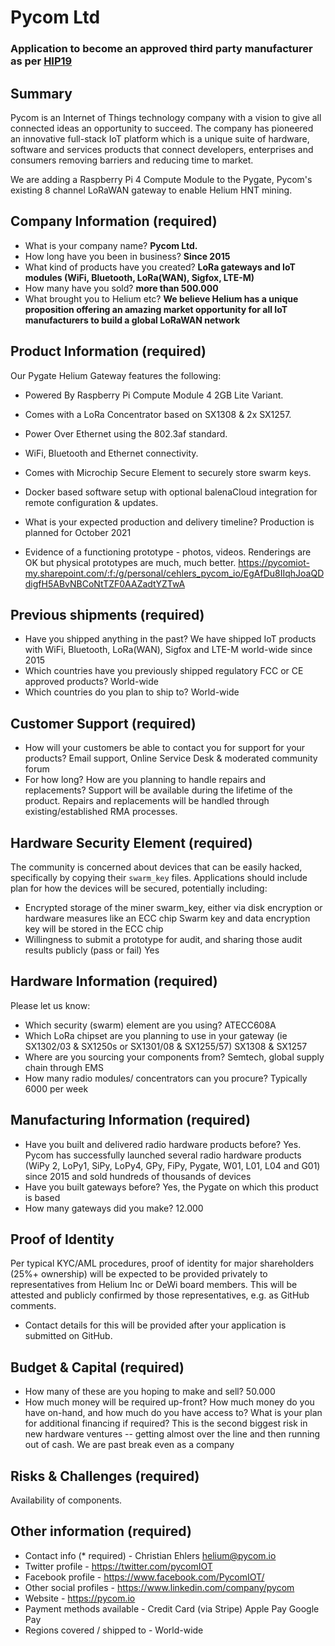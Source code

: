 # Pycom Ltd
### Application to become an approved third party manufacturer as per [HIP19](https://github.com/helium/HIP/blob/master/0019-third-party-manufacturers.md)

## Summary

Pycom is an Internet of Things technology company with a vision to give all connected ideas an opportunity to succeed. The company has pioneered an innovative full-stack IoT platform which is a unique suite of hardware, software and services products that connect developers, enterprises and consumers removing barriers and reducing time to market.

We are adding a Raspberry Pi 4 Compute Module to the Pygate, Pycom's existing 8 channel LoRaWAN gateway to enable Helium HNT mining.


## Company Information (required)

* What is your company name?
**Pycom Ltd.**
* How long have you been in business?
**Since 2015**
* What kind of products have you created?
**LoRa gateways and IoT modules (WiFi, Bluetooth, LoRa(WAN), Sigfox, LTE-M)**
* How many have you sold?
**more than 500.000**
* What brought you to Helium etc?
**We believe Helium has a unique proposition offering an amazing market opportunity for all IoT manufacturers to build a global LoRaWAN network**

## Product Information (required)

Our Pygate Helium Gateway features the following:
* Powered By Raspberry Pi Compute Module 4 2GB Lite Variant.
* Comes with a LoRa Concentrator based on SX1308 & 2x SX1257.
* Power Over Ethernet using the 802.3af standard.
* WiFi, Bluetooth and Ethernet connectivity.
* Comes with Microchip Secure Element to securely store swarm keys.
* Docker based software setup with optional balenaCloud integration for remote configuration & updates.

* What is your expected production and delivery timeline?
Production is planned for October 2021

* Evidence of a functioning prototype - photos, videos. Renderings are OK but physical prototypes are much, much better.
https://pycomiot-my.sharepoint.com/:f:/g/personal/cehlers_pycom_io/EgAfDu8IIqhJoaQDdigfH5ABvNBCoNtTZF0AAZadtYZTwA


## Previous shipments (required)

* Have you shipped anything in the past?
We have shipped IoT products with WiFi, Bluetooth, LoRa(WAN), Sigfox and LTE-M world-wide since 2015
* Which countries have you previously shipped regulatory FCC or CE approved products?
World-wide
* Which countries do you plan to ship to?
World-wide

## Customer Support (required)

* How will your customers be able to contact you for support for your products?
Email support, Online Service Desk & moderated community forum
* For how long? How are you planning to handle repairs and replacements?
Support will be available during the lifetime of the product. Repairs and replacements will be handled through existing/established RMA processes.

## Hardware Security Element (required)

The community is concerned about devices that can be easily hacked, specifically by copying their `swarm_key` files. Applications should include plan for how the devices will be secured, potentially including:

* Encrypted storage of the miner swarm_key, either via disk encryption or hardware measures like an ECC chip
Swarm key and data encryption key will be stored in the ECC chip
* Willingness to submit a prototype for audit, and sharing those audit results publicly (pass or fail)
Yes

## Hardware Information (required)

Please let us know:
* Which security (swarm) element are you using?
ATECC608A
* Which LoRa chipset are you planning to use in your gateway (ie SX1302/03 & SX1250s or SX1301/08 & SX1255/57)
SX1308 & SX1257
* Where are you sourcing your components from?
Semtech, global supply chain through EMS
* How many radio modules/ concentrators can you procure?
Typically 6000 per week

## Manufacturing Information (required)

* Have you built and delivered radio hardware products before?
Yes. Pycom has successfully launched several radio hardware products (WiPy 2, LoPy1, SiPy, LoPy4, GPy, FiPy, Pygate, W01, L01, L04 and G01) since 2015 and sold hundreds of thousands of devices
* Have you built gateways before?
Yes, the Pygate on which this product is based
* How many gateways did you make?
12.000

## Proof of Identity

Per typical KYC/AML procedures, proof of identity for major shareholders (25%+ ownership) will be expected to be provided privately to representatives from Helium Inc or DeWi board members. This will be attested and publicly confirmed by those representatives, e.g. as GitHub comments.
* Contact details for this will be provided after your application is submitted on GitHub.

## Budget & Capital (required)

* How many of these are you hoping to make and sell? 50.000
* How much money will be required up-front? How much money do you have on-hand, and how much do you have access to? What is your plan for additional financing if required? This is the second biggest risk in new hardware ventures -- getting almost over the line and then running out of cash.
We are past break even as a company

## Risks & Challenges (required)

Availability of components.

## Other information (required)

* Contact info (* required) -
Christian Ehlers
helium@pycom.io
* Twitter profile -
https://twitter.com/pycomIOT
* Facebook profile -
https://www.facebook.com/PycomIOT/
* Other social profiles -
https://www.linkedin.com/company/pycom
* Website -
https://pycom.io
* Payment methods available -
Credit Card (via Stripe)
Apple Pay
Google Pay
* Regions covered / shipped to -
World-wide
